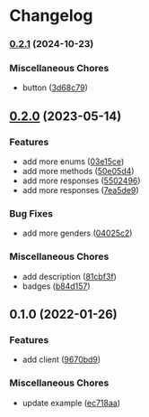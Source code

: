# Changelog

### [0.2.1](https://www.github.com/sullimana11y/western-union-api-client-php/compare/v0.2.0...v0.2.1) (2024-10-23)


### Miscellaneous Chores

* button ([3d68c79](https://www.github.com/sullimana11y/western-union-api-client-php/commit/3d68c79b68aad96b002ab34734eb246c6dd310a2))

## [0.2.0](https://www.github.com/brokeyourbike/western-union-api-client-php/compare/v0.1.0...v0.2.0) (2023-05-14)


### Features

* add more enums ([03e15ce](https://www.github.com/brokeyourbike/western-union-api-client-php/commit/03e15ce59f21c343a4935b2f8b9a983853fbc62d))
* add more methods ([50e05d4](https://www.github.com/brokeyourbike/western-union-api-client-php/commit/50e05d459922300d7f0283d590514ee23363b523))
* add more responses ([5502496](https://www.github.com/brokeyourbike/western-union-api-client-php/commit/55024969fa1b8e862ce436bf96c1acc265c39e85))
* add more responses ([7ea5de9](https://www.github.com/brokeyourbike/western-union-api-client-php/commit/7ea5de98a63d929d0cfc9e355caad93ba791e1e3))


### Bug Fixes

* add more genders ([04025c2](https://www.github.com/brokeyourbike/western-union-api-client-php/commit/04025c2cc7c00ef4621f82949b78b5cc35115732))


### Miscellaneous Chores

* add description ([81cbf3f](https://www.github.com/brokeyourbike/western-union-api-client-php/commit/81cbf3fedd32e6aa6456feeee20db4c02c126c9b))
* badges ([b84d157](https://www.github.com/brokeyourbike/western-union-api-client-php/commit/b84d157286d4ccb1715a4030b7af7f1787732b49))

## 0.1.0 (2022-01-26)


### Features

* add client ([9670bd9](https://www.github.com/brokeyourbike/western-union-api-client-php/commit/9670bd91b79e68fc3b321fa605938d9b6aee72cc))


### Miscellaneous Chores

* update example ([ec718aa](https://www.github.com/brokeyourbike/western-union-api-client-php/commit/ec718aae4ecca9ae4ef6d95f06c83c1770c9f72d))
